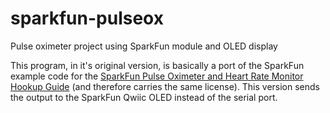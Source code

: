 # sparkfun-pulseox
Pulse oximeter project using SparkFun module and OLED display

This program, in it's original version, is basically a port of the SparkFun example code for the [SparkFun Pulse Oximeter and Heart Rate Monitor Hookup Guide](https://learn.sparkfun.com/tutorials/sparkfun-pulse-oximeter-and-heart-rate-monitor-hookup-guide) (and therefore carries the same license). This version sends the output to the SparkFun Qwiic OLED instead of the serial port. 
